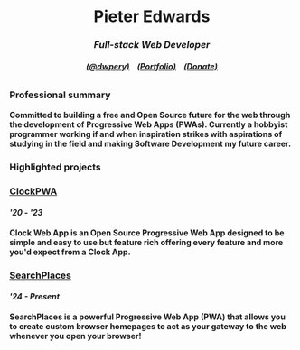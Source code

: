 <!-- Header -->
<div align="center">
  <h1>Pieter Edwards</h1>
  <h3><i>Full-stack Web Developer</i></h3>
  <h6>
    <b>
    <a href="https://www.instagram.com/dwpery/">(@dwpery)</a><a>⠀</a>
    <a href="https://dwpery.github.io/portfolio/">(Portfolio)</a><a>⠀</a>
    <a href="https://buymeacoffee.com/pieteredwards">(Donate)</a>
  </h6>
</div>
<!-- Proffesional Summary -->
<h3>Professional summary</h3>
<p>Committed to building a free and Open Source future for the web through the development of Progressive Web Apps (PWAs). Currently a hobbyist programmer working if and when inspiration strikes with aspirations of studying in the field and making Software Development my future career.</p>
<!-- Projects -->
<h3>Highlighted projects</h3>
<h3><a href="https://github.com/dwpery/ClockWebApp">ClockPWA</a></h3>
<h4><i>'20 - '23</i></h4>
<p>Clock Web App is an Open Source Progressive Web App designed to be simple and easy to use but feature rich offering every feature and more you'd expect from a Clock App.</p>
<h3><a href="https://github.com/dwpery/SearchPlaces">SearchPlaces</a></h3>
<h4><i>'24 - Present</i></h4>
<p>SearchPlaces is a powerful Progressive Web App (PWA) that allows you to create custom browser homepages to act as your gateway to the web whenever you open your browser!</p>


